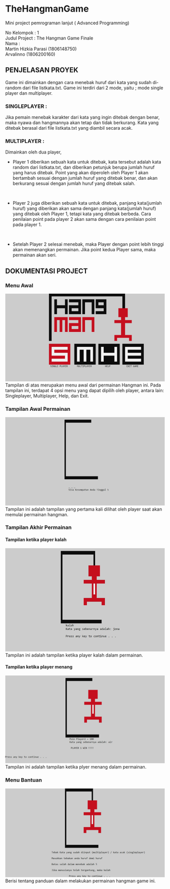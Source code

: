 # TheHangmanGame
Mini project pemrograman lanjut ( Advanced Programming)

No Kelompok   : 1                                                                                                                               
Judul Project : The Hangman Game Finale                                                                                                     
Nama          : <br> Martin Hizkia Parasi (1806148750) <br>
                                Arvalinno (1806200160)                                                                                    


## PENJELASAN PROYEK
Game ini dimainkan dengan cara menebak huruf dari kata yang sudah di-random dari file listkata.txt. Game ini terdiri dari 2 mode, yaitu ; mode single player dan multiplayer.

### SINGLEPLAYER :
Jika pemain menebak karakter dari kata yang ingin ditebak dengan benar, maka nyawa dan hangmannya akan tetap dan tidak berkurang. Kata yang ditebak berasal dari file listkata.txt yang diambil secara acak.
<br>
### MULTIPLAYER   :
Dimainkan oleh dua player, 

  - Player 1 diberikan sebuah kata untuk ditebak, kata tersebut adalah kata random dari listkata.txt, dan diberikan petunjuk berupa jumlah huruf yang harus ditebak. Point yang akan diperoleh oleh Player 1 akan bertambah sesuai dengan jumlah huruf yang ditebak benar, dan akan berkurang sesuai dengan jumlah huruf yang ditebak salah. 
  
 <br>
 
  - Player 2 juga diberikan sebuah kata untuk ditebak, panjang kata(jumlah huruf) yang diberikan akan sama dengan panjang kata(jumlah huruf) yang ditebak oleh Player 1, tetapi kata yang ditebak berbeda. Cara penilaian point pada player 2 akan sama dengan cara penilaian point pada player 1.
  
 <br>
 
 - Setelah Player 2 selesai menebak, maka Player dengan point lebih tinggi akan memenangkan permainan. Jika point kedua Player sama, maka permainan akan seri.
 
## DOKUMENTASI PROJECT
### Menu Awal
![menu awal](/image/menu.jpg)
Tampilan di atas merupakan menu awal dari permainan Hangman ini. Pada tampilan ini, terdapat 4 opsi menu yang dapat dipilih oleh player, antara lain: Singleplayer, Multiplayer, Help, dan Exit.

### Tampilan Awal Permainan
![tampilan awal](/image/awal.jpg)
Tampilan ini adalah tampilan yang pertama kali dilihat oleh player saat akan memulai permainan hangman.

### Tampilan Akhir Permainan
#### Tampilan ketika player kalah
![tampilan akhir1](/image/mati.jpg)
Tampilan ini adalah tampilan ketika player kalah dalam permainan.
#### Tampilan ketika player menang
![tampilan akhir2](/image/win1.jpg)
Tampilan ini adalah tampilan ketika plyer menang dalam permainan.

### Menu Bantuan
![help](/image/help.jpg)
Berisi tentang panduan dalam melakukan permainan hangman game ini.
